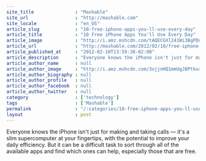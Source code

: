 ```yaml
---
site_title               : "Mashable"
site_url                 : "http://mashable.com"
site_locale              : "en_US"
article_slug             : "10-free-iphone-apps-you-ll-use-every-day"
article_title            : "10 Free iPhone Apps You'll Use Every Day"
article_image            : "http://i.amz.mshcdn.com/tAQECGXl241Wi3BgPDn1VPSCKl8=/1200x627/2014%2F07%2F23%2Fb0%2FiPhoneApps6.f2cec.jpg"
article_url              : "http://mashable.com/2012/02/10/free-iphone-apps-every-day/"
article_published_at     : "2012-02-10T13:59:38-02:00"
article_description      : "Everyone knows the iPhone isn't just for making and taking calls — it's a slim supercomputer at your fingertips, with the potential to improve your daily efficiency. But it can be a difficult task to sort through all of the available apps and find which ones can help, especially those that are free."
article_author_name      : null
article_author_image     : "http://i.amz.mshcdn.com/3ojjnHQ1mmUgJ8Ptkur9ORKJXrg=/90x90/2016%2F06%2F30%2Fea%2F201503270cHeadshot_20.ff394.2e0b1.jpg"
article_author_biography : null
article_author_profile   : null
article_author_facebook  : null
article_author_twitter   : null
category                 : ['technology']
tags                     : ['Mashable']
permalink                : "/:categories/10-free-iphone-apps-you-ll-use-every-day/"
layout                   : post
---
```


Everyone knows the iPhone isn't just for making and taking calls — it's a slim supercomputer at your fingertips, with the potential to improve your daily efficiency. But it can be a difficult task to sort through all of the available apps and find which ones can help, especially those that are free.
